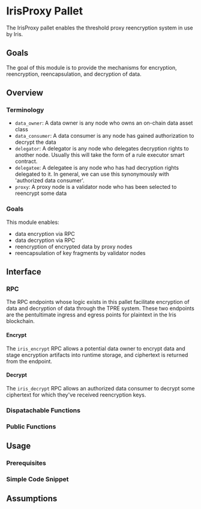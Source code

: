 # IrisProxy Pallet

The IrisProxy pallet enables the threshold proxy reencryption system in use by Iris.

## Goals

The goal of this module is to provide the mechanisms for encryption, reencryption, reencapsulation, and decryption of data. 

## Overview 



### Terminology

* `data_owner`: A data owner is any node who owns an on-chain data asset class
* `data_consumer`: A data consumer is any node has gained authorization to decrypt the data
* `delegator`: A delegator is any node who delegates decryption rights to another node. Usually this will take the form of a rule executor smart contract.
* `delegatee`: A delegatee is any node who has had decryption rights delegated to it. In general, we can use this synonymously with 'authorized data consumer'.
* `proxy`: A proxy node is a validator node who has been selected to reencrypt some data

### Goals

This module enables:

* data encryption via RPC
* data decryption via RPC
* reencryption of encrypted data by proxy nodes
* reencapsulation of key fragments by validator nodes

## Interface

### RPC

The RPC endpoints whose logic exists in this pallet facilitate encryption of data and decryption of data through the TPRE system. These two endpoints are the pentultimate ingress and egress points for plaintext in the Iris blockchain.

#### Encrypt

The `iris_encrypt` RPC allows a potential data owner to encrypt data and stage encryption artifacts into runtime storage, and ciphertext is returned from the endpoint.

#### Decrypt

The `iris_decrypt` RPC allows an authorized data consumer to decrypt some ciphertext for which they've received reencryption keys.

### Dispatachable Functions

### Public Functions

## Usage

### Prerequisites

### Simple Code Snippet

## Assumptions